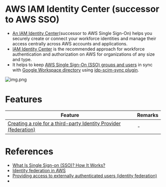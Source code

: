 # AWS IAM Identity Center (successor to AWS SSO)
- [An IAM Identity Center](https://aws.amazon.com/iam/identity-center/)(successor to AWS Single Sign-On) helps you securely create or connect your workforce identities and manage their access centrally across AWS accounts and applications.
- [IAM Identity Center]() is the recommended approach for workforce authentication and authorization on AWS for organizations of any size and type.
- It helps to keep [AWS Single Sign-On (SSO) groups and users]() in sync with [Google Workspace directory]() using [idp-scim-sync plugin](https://serverlessrepo.aws.amazon.com/applications/us-east-1/889836709304/idp-scim-sync).

![img.png](https://d1.awsstatic.com/product-marketing/IAM/product-page-diagram_AWS-IAM-Identity-Center_SSO-Rework.45817a4d5cdf0acf33a75257713d3266879196b1.png)

# Features

| Feature                                                                                                                                           | Remarks |
|---------------------------------------------------------------------------------------------------------------------------------------------------|---------|
| [Creating a role for a third-party Identity Provider (federation)](https://docs.aws.amazon.com/IAM/latest/UserGuide/id_roles_create_for-idp.html) | -       |

# References
- [What Is Single Sign-on (SSO)? How It Works?](https://www.youtube.com/watch?v=O1cRJWYF-g4)
- [Identity federation in AWS](https://aws.amazon.com/identity/federation/)
- [Providing access to externally authenticated users (identity federation)](https://docs.aws.amazon.com/IAM/latest/UserGuide/id_roles_common-scenarios_federated-users.html)
- 